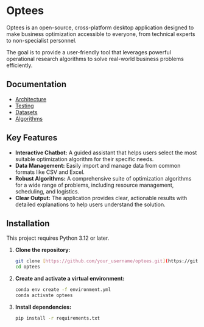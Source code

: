 # Optees

Optees is an open-source, cross-platform desktop application designed to make business optimization accessible to everyone, from technical experts to non-specialist personnel.

The goal is to provide a user-friendly tool that leverages powerful operational research algorithms to solve real-world business problems efficiently.

## Documentation
- [Architecture](docs/ARCHITECTURE.md)
- [Testing](docs/TESTING.md)
- [Datasets](docs/DATASETS.md)
- [Algorithms](docs/ALGORITHMS.md)

## Key Features

- **Interactive Chatbot:** A guided assistant that helps users select the most suitable optimization algorithm for their specific needs.
- **Data Management:** Easily import and manage data from common formats like CSV and Excel.
- **Robust Algorithms:** A comprehensive suite of optimization algorithms for a wide range of problems, including resource management, scheduling, and logistics.
- **Clear Output:** The application provides clear, actionable results with detailed explanations to help users understand the solution.

## Installation

This project requires Python 3.12 or later.

1.  **Clone the repository:**
    ```bash
    git clone [https://github.com/your_username/optees.git](https://github.com/your_username/optees.git)
    cd optees
    ```
2.  **Create and activate a virtual environment:**
    ```bash
    conda env create -f environment.yml
    conda activate optees
    ```
3.  **Install dependencies:**
    ```bash
    pip install -r requirements.txt
    ```

